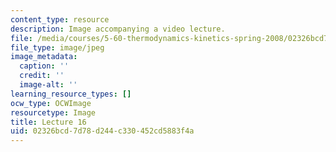 ```yaml
---
content_type: resource
description: Image accompanying a video lecture.
file: /media/courses/5-60-thermodynamics-kinetics-spring-2008/02326bcd7d78d244c330452cd5883f4a_lec16_th.jpg
file_type: image/jpeg
image_metadata:
  caption: ''
  credit: ''
  image-alt: ''
learning_resource_types: []
ocw_type: OCWImage
resourcetype: Image
title: Lecture 16
uid: 02326bcd-7d78-d244-c330-452cd5883f4a
---
```

